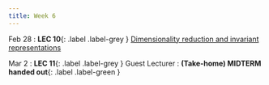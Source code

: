 ```yaml
---
title: Week 6
---
```


Feb 28
: **LEC 10**{: .label .label-grey } [Dimensionality reduction and invariant representations](#)


Mar 2
:  **LEC 11**{: .label .label-grey } Guest Lecturer
:  **(Take-home) MIDTERM handed out**{: .label .label-green } 
